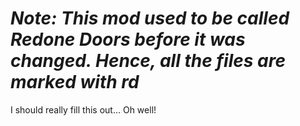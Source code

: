 # *Note: This mod used to be called Redone Doors before it was changed. Hence, all the files are marked with rd*

I should really fill this out... Oh well!